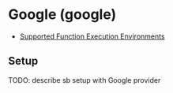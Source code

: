 # Google (google)

* [Supported Function Execution Environments](https://cloud.google.com/functions/docs/concepts/exec)

## Setup

TODO: describe sb setup with Google provider
